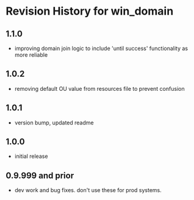 # Revision History for win_domain
## 1.1.0

* improving domain join logic to include 'until success' functionality as more reliable

## 1.0.2

* removing default OU value from resources file to prevent confusion

## 1.0.1

* version bump, updated readme

## 1.0.0

* initial release

## 0.9.999 and prior

* dev work and bug fixes.  don't use these for prod systems.
